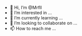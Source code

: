 - 👋 Hi, I’m @Mrfll
- 👀 I’m interested in ...
- 🌱 I’m currently learning ...
- 💞️ I’m looking to collaborate on ...
- 📫 How to reach me ...

<!---
Mrfll/Mrfll is a ✨ special ✨ repository because its `README.md` (this file) appears on your GitHub profile.
You can click the Preview link to take a look at your changes.
--->
